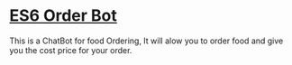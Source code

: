 # <a href="https://github.com/rhildred/ES6OrderBot" target="_blank">ES6 Order Bot</a>
This is a ChatBot for food Ordering, It will alow you to order food and give you the cost price for your order.
